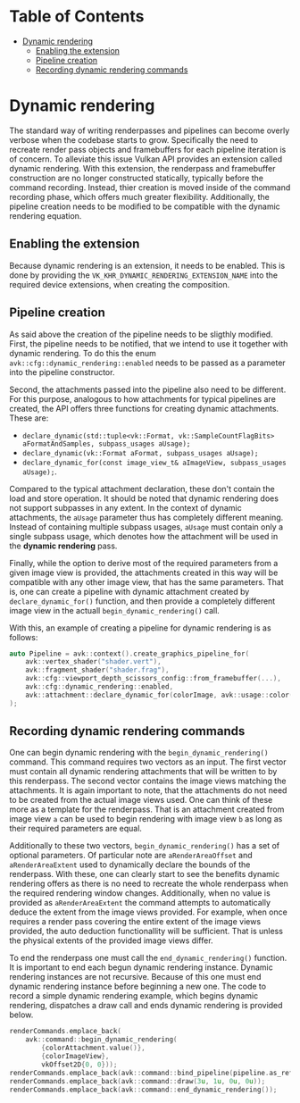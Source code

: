 # Table of Contents
- [Dynamic rendering](#dynamic-rendering)
  - [Enabling the extension](#enabling-the-extension) 
  - [Pipeline creation](#pipeline-creation) 
  - [Recording dynamic rendering commands](#recording-dynamic-rendering-commands) 

# Dynamic rendering

The standard way of writing renderpasses and pipelines can become overly verbose when the codebase starts to grow. Specifically the need to recreate render pass objects and framebuffers for each pipeline iteration is of concern. To alleviate this issue Vulkan API provides an extension called dynamic rendering. With this extension, the renderpass and framebuffer construction are no longer constructed statically, typically before the command recording. Instead, thier creation is moved inside of the command recording phase, which offers much greater flexibility. Additionally, the pipeline creation needs to be modified to be compatible with the dynamic rendering equation.

## Enabling the extension

Because dynamic rendering is an extension, it needs to be enabled. This is done by providing the `VK_KHR_DYNAMIC_RENDERING_EXTENSION_NAME` into the required device extensions, when creating the composition.

## Pipeline creation

As said above the creation of the pipeline needs to be sligthly modified. First, the pipeline needs to be notified, that we intend to use it together with dynamic rendering. To do this the enum `avk::cfg::dynamic_rendering::enabled` needs to be passed as a parameter into the pipeline constructor. 

Second, the attachments passed into the pipeline also need to be different. For this purpose, analogous to how attachments for typical pipelines are created, the API offers three functions for creating dynamic attachments. These are:
- `declare_dynamic(std::tuple<vk::Format, vk::SampleCountFlagBits> aFormatAndSamples, subpass_usages aUsage);`
- `declare_dynamic(vk::Format aFormat, subpass_usages aUsage);`
- `declare_dynamic_for(const image_view_t& aImageView, subpass_usages aUsage);`.

Compared to the typical attachment declaration, these don't contain the load and store operation. It should be noted that dynamic rendering does not support subpasses in any extent. In the context of dynamic attachments, the `aUsage` parameter thus has completely different meaning. Instead of containing multiple subpass usages, `aUsage` must contain only a single subpass usage, which denotes how the attachment will be used in the **dynamic rendering** pass.

Finally, while the option to derive most of the required parameters from a given image view is provided, the attachments created in this way will be compatible with any other image view, that has the same parameters. That is, one can create a pipeline with dynamic attachment created by `declare_dynamic_for()` function, and then provide a completely different image view in the actuall `begin_dynamic_rendering()` call. 

With this, an example of creating a pipeline for dynamic rendering is as follows:
```cpp
auto Pipeline = avk::context().create_graphics_pipeline_for(
	avk::vertex_shader("shader.vert"),
	avk::fragment_shader("shader.frag"),
	avk::cfg::viewport_depth_scissors_config::from_framebuffer(...),
	avk::cfg::dynamic_rendering::enabled,
	avk::attachment::declare_dynamic_for(colorImage, avk::usage::color(0))
);
```

## Recording dynamic rendering commands

One can begin dynamic rendering with the `begin_dynamic_rendering()` command. This command requires two vectors as an input. The first vector must contain all dynamic rendering attachments that will be written to by this renderpass. The second vector contains the image views matching the attachments. It is again important to note, that the attachments do not need to be created from the actual image views used. One can think of these more as a template for the renderpass. That is an attachment created from image view `a` can be used to begin rendering with image view `b` as long as their required parameters are equal.

Additionally to these two vectors, `begin_dynamic_rendering()` has a set of optional parameters. Of particular note are `aRenderAreaOffset` and `aRenderAreaExtent` used to dynamically declare the bounds of the renderpass. With these, one can clearly start to see the benefits dynamic rendering offers as there is no need to recreate the whole renderpass when the required rendering window changes. Additionally, when no value is provided as `aRenderAreaExtent` the command attempts to automatically deduce the extent from the image views provided. For example, when once requires a render pass covering the entire extent of the image views provided, the auto deduction functionallity will be sufficient. That is unless the physical extents of the provided image views differ.

To end the renderpass one must call the `end_dynamic_rendering()` function. It is important to end each begun dynamic rendering instance. Dynamic rendering instances are not recursive. Because of this one must end dynamic rendering instance before beginning a new one. The code to record a simple dynamic rendering example, which begins dynamic rendering, dispatches a draw call and ends dynamic rendering is provided below.

```cpp
renderCommands.emplace_back(
    avk::command::begin_dynamic_rendering(
		{colorAttachment.value()},
		{colorImageView},
		vkOffset2D{0, 0}));
renderCommands.emplace_back(avk::command::bind_pipeline(pipeline.as_reference()));
renderCommands.emplace_back(avk::command::draw(3u, 1u, 0u, 0u));
renderCommands.emplace_back(avk::command::end_dynamic_rendering());
```